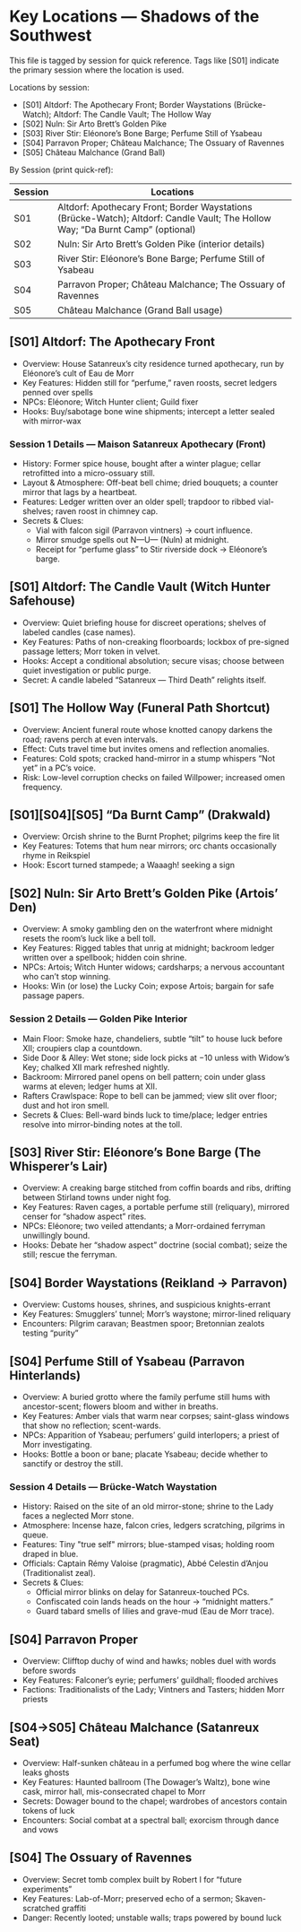 # Key Locations — Shadows of the Southwest

This file is tagged by session for quick reference. Tags like [S01] indicate the primary session where the location is used.

Locations by session:
- [S01] Altdorf: The Apothecary Front; Border Waystations (Brücke-Watch); Altdorf: The Candle Vault; The Hollow Way
- [S02] Nuln: Sir Arto Brett’s Golden Pike
- [S03] River Stir: Eléonore’s Bone Barge; Perfume Still of Ysabeau
- [S04] Parravon Proper; Château Malchance; The Ossuary of Ravennes
- [S05] Château Malchance (Grand Ball)

By Session (print quick-ref):

| Session | Locations |
|---|---|
| S01 | Altdorf: Apothecary Front; Border Waystations (Brücke-Watch); Altdorf: Candle Vault; The Hollow Way; “Da Burnt Camp” (optional) |
| S02 | Nuln: Sir Arto Brett’s Golden Pike (interior details) |
| S03 | River Stir: Eléonore’s Bone Barge; Perfume Still of Ysabeau |
| S04 | Parravon Proper; Château Malchance; The Ossuary of Ravennes |
| S05 | Château Malchance (Grand Ball usage) |

## [S01] Altdorf: The Apothecary Front
- Overview: House Satanreux’s city residence turned apothecary, run by Eléonore’s cult of Eau de Morr
- Key Features: Hidden still for “perfume,” raven roosts, secret ledgers penned over spells
- NPCs: Eléonore; Witch Hunter client; Guild fixer
- Hooks: Buy/sabotage bone wine shipments; intercept a letter sealed with mirror-wax

### Session 1 Details — Maison Satanreux Apothecary (Front)
- History: Former spice house, bought after a winter plague; cellar retrofitted into a micro-ossuary still.
- Layout & Atmosphere: Off-beat bell chime; dried bouquets; a counter mirror that lags by a heartbeat.
- Features: Ledger written over an older spell; trapdoor to ribbed vial-shelves; raven roost in chimney cap.
- Secrets & Clues:
	- Vial with falcon sigil (Parravon vintners) → court influence.
	- Mirror smudge spells out N—U— (Nuln) at midnight.
	- Receipt for “perfume glass” to Stir riverside dock → Eléonore’s barge.

## [S01] Altdorf: The Candle Vault (Witch Hunter Safehouse)
- Overview: Quiet briefing house for discreet operations; shelves of labeled candles (case names).
- Key Features: Paths of non-creaking floorboards; lockbox of pre-signed passage letters; Morr token in velvet.
- Hooks: Accept a conditional absolution; secure visas; choose between quiet investigation or public purge.
- Secret: A candle labeled “Satanreux — Third Death” relights itself.

## [S01] The Hollow Way (Funeral Path Shortcut)
- Overview: Ancient funeral route whose knotted canopy darkens the road; ravens perch at even intervals.
- Effect: Cuts travel time but invites omens and reflection anomalies.
- Features: Cold spots; cracked hand-mirror in a stump whispers “Not yet” in a PC’s voice.
- Risk: Low-level corruption checks on failed Willpower; increased omen frequency.

## [S01][S04][S05] “Da Burnt Camp” (Drakwald)
- Overview: Orcish shrine to the Burnt Prophet; pilgrims keep the fire lit
- Key Features: Totems that hum near mirrors; orc chants occasionally rhyme in Reikspiel
- Hook: Escort turned stampede; a Waaagh! seeking a sign

## [S02] Nuln: Sir Arto Brett’s Golden Pike (Artois’ Den)
- Overview: A smoky gambling den on the waterfront where midnight resets the room’s luck like a bell toll.
- Key Features: Rigged tables that unrig at midnight; backroom ledger written over a spellbook; hidden coin shrine.
- NPCs: Artois; Witch Hunter widows; cardsharps; a nervous accountant who can’t stop winning.
- Hooks: Win (or lose) the Lucky Coin; expose Artois; bargain for safe passage papers.

### Session 2 Details — Golden Pike Interior
- Main Floor: Smoke haze, chandeliers, subtle “tilt” to house luck before XII; croupiers clap a countdown.
- Side Door & Alley: Wet stone; side lock picks at −10 unless with Widow’s Key; chalked XII mark refreshed nightly.
- Backroom: Mirrored panel opens on bell pattern; coin under glass warms at eleven; ledger hums at XII.
- Rafters Crawlspace: Rope to bell can be jammed; view slit over floor; dust and hot iron smell.
- Secrets & Clues: Bell-ward binds luck to time/place; ledger entries resolve into mirror-binding notes at the toll.

## [S03] River Stir: Eléonore’s Bone Barge (The Whisperer’s Lair)
- Overview: A creaking barge stitched from coffin boards and ribs, drifting between Stirland towns under night fog.
- Key Features: Raven cages, a portable perfume still (reliquary), mirrored censer for “shadow aspect” rites.
- NPCs: Eléonore; two veiled attendants; a Morr-ordained ferryman unwillingly bound.
- Hooks: Debate her “shadow aspect” doctrine (social combat); seize the still; rescue the ferryman.

## [S04] Border Waystations (Reikland → Parravon)
- Overview: Customs houses, shrines, and suspicious knights-errant
- Key Features: Smugglers’ tunnel; Morr’s waystone; mirror-lined reliquary
- Encounters: Pilgrim caravan; Beastmen spoor; Bretonnian zealots testing “purity”

## [S04] Perfume Still of Ysabeau (Parravon Hinterlands)
- Overview: A buried grotto where the family perfume still hums with ancestor-scent; flowers bloom and wither in breaths.
- Key Features: Amber vials that warm near corpses; saint-glass windows that show no reflection; scent-wards.
- NPCs: Apparition of Ysabeau; perfumers’ guild interlopers; a priest of Morr investigating.
- Hooks: Bottle a boon or bane; placate Ysabeau; decide whether to sanctify or destroy the still.

### Session 4 Details — Brücke-Watch Waystation
- History: Raised on the site of an old mirror-stone; shrine to the Lady faces a neglected Morr stone.
- Atmosphere: Incense haze, falcon cries, ledgers scratching, pilgrims in queue.
- Features: Tiny "true self" mirrors; blue-stamped visas; holding room draped in blue.
- Officials: Captain Rémy Valoise (pragmatic), Abbé Celestin d’Anjou (Traditionalist zeal).
- Secrets & Clues:
	- Official mirror blinks on delay for Satanreux-touched PCs.
	- Confiscated coin lands heads on the hour → “midnight matters.”
	- Guard tabard smells of lilies and grave-mud (Eau de Morr trace).

## [S04] Parravon Proper
- Overview: Clifftop duchy of wind and hawks; nobles duel with words before swords
- Key Features: Falconer’s eyrie; perfumers’ guildhall; flooded archives
- Factions: Traditionalists of the Lady; Vintners and Tasters; hidden Morr priests

## [S04→S05] Château Malchance (Satanreux Seat)
- Overview: Half-sunken château in a perfumed bog where the wine cellar leaks ghosts
- Key Features: Haunted ballroom (The Dowager’s Waltz), bone wine cask, mirror hall, mis-consecrated chapel to Morr
- Secrets: Dowager bound to the chapel; wardrobes of ancestors contain tokens of luck
- Encounters: Social combat at a spectral ball; exorcism through dance and vows

## [S04] The Ossuary of Ravennes
- Overview: Secret tomb complex built by Robert I for “future experiments”
- Key Features: Lab-of-Morr; preserved echo of a sermon; Skaven-scratched graffiti
- Danger: Recently looted; unstable walls; traps powered by bound luck
